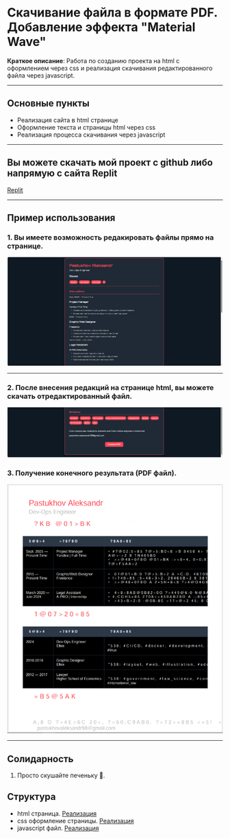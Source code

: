 # Скачивание файла в формате PDF. Добавление эффекта "Material Wave" 

**Краткое описание**: Работа по созданию проекта на html с оформлением через css и реализация скачивания редактированного файла через javascript.

---

## Основные пункты
- Реализация сайта в html странице 
- Оформление текста и страницы html через css
- Реализация процесса скачивания через javascript

---

## Вы можете скачать мой проект с github либо напрямую с сайта Replit

[Replit](https://replit.com/@pastukhovaleksa/web14)

---

## Пример использования
### 1. Вы имеете возможность редакировать файлы прямо на странице.
![image](https://github.com/BlexArown/WEB-technology/blob/main/web14/Screens/screen%201.png)

---
### 2. После внесения редакций на странице html, вы можете скачать отредактированный файл.
![image](https://github.com/BlexArown/WEB-technology/blob/main/web14/Screens/screen%202.png)

### 3. Получение конечного результата (PDF файл).
![image](https://github.com/BlexArown/WEB-technology/blob/main/web14/Screens/screen%203.png)

---

## Солидарность
1. Просто скушайте печеньку 🍪.


## Структура
- html страница.
  [Реализация](https://github.com/BlexArown/WEB-technology/blob/main/web14/index.html)
- css оформление страницы.
  [Реализация](https://github.com/BlexArown/WEB-technology/blob/main/web14/style.css)
- javascript файл.
  [Реализация](https://github.com/BlexArown/WEB-technology/blob/main/web14/script.js)












